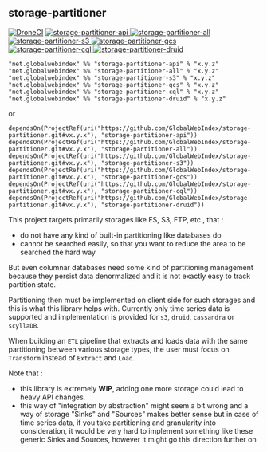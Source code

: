 ## storage-partitioner

[![DroneCI](https://drone.globalwebindex.net/api/badges/GlobalWebIndex/storage-partitioner/status.svg)](https://drone.globalwebindex.net/GlobalWebIndex/storage-partitioner)
[![storage-partitioner-api](https://api.bintray.com/packages/l15k4/GlobalWebIndex/storage-partitioner-api/images/download.svg) ](https://bintray.com/l15k4/GlobalWebIndex/storage-partitioner-api/_latestVersion)
[![storage-partitioner-all](https://api.bintray.com/packages/l15k4/GlobalWebIndex/storage-partitioner-all/images/download.svg) ](https://bintray.com/l15k4/GlobalWebIndex/storage-partitioner-all/_latestVersion)
[![storage-partitioner-s3](https://api.bintray.com/packages/l15k4/GlobalWebIndex/storage-partitioner-s3/images/download.svg) ](https://bintray.com/l15k4/GlobalWebIndex/storage-partitioner-s3/_latestVersion)
[![storage-partitioner-gcs](https://api.bintray.com/packages/l15k4/GlobalWebIndex/storage-partitioner-gcs/images/download.svg) ](https://bintray.com/l15k4/GlobalWebIndex/storage-partitioner-gcs/_latestVersion)
[![storage-partitioner-cql](https://api.bintray.com/packages/l15k4/GlobalWebIndex/storage-partitioner-cql/images/download.svg) ](https://bintray.com/l15k4/GlobalWebIndex/storage-partitioner-cql/_latestVersion)
[![storage-partitioner-druid](https://api.bintray.com/packages/l15k4/GlobalWebIndex/storage-partitioner-druid/images/download.svg) ](https://bintray.com/l15k4/GlobalWebIndex/storage-partitioner-druid/_latestVersion)

```
"net.globalwebindex" %% "storage-partitioner-api" % "x.y.z"
"net.globalwebindex" %% "storage-partitioner-all" % "x.y.z"
"net.globalwebindex" %% "storage-partitioner-s3" % "x.y.z"
"net.globalwebindex" %% "storage-partitioner-gcs" % "x.y.z"
"net.globalwebindex" %% "storage-partitioner-cql" % "x.y.z"
"net.globalwebindex" %% "storage-partitioner-druid" % "x.y.z"
```
or
```
dependsOn(ProjectRef(uri("https://github.com/GlobalWebIndex/storage-partitioner.git#vx.y.x"), "storage-partitioner-api"))
dependsOn(ProjectRef(uri("https://github.com/GlobalWebIndex/storage-partitioner.git#vx.y.x"), "storage-partitioner-all"))
dependsOn(ProjectRef(uri("https://github.com/GlobalWebIndex/storage-partitioner.git#vx.y.x"), "storage-partitioner-s3"))
dependsOn(ProjectRef(uri("https://github.com/GlobalWebIndex/storage-partitioner.git#vx.y.x"), "storage-partitioner-gcs"))
dependsOn(ProjectRef(uri("https://github.com/GlobalWebIndex/storage-partitioner.git#vx.y.x"), "storage-partitioner-cql"))
dependsOn(ProjectRef(uri("https://github.com/GlobalWebIndex/storage-partitioner.git#vx.y.x"), "storage-partitioner-druid"))
```

This project targets primarily storages like FS, S3, FTP, etc., that :
  - do not have any kind of built-in partitioning like databases do
  - cannot be searched easily, so that you want to reduce the area to be searched the hard way

But even columnar databases need some kind of partitioning management because they persist data denormalized
and it is not exactly easy to track partition state.

Partitioning then must be implemented on client side for such storages and this is what this library helps with.
Currently only time series data is supported and implementation is provided for `s3`, `druid`, `cassandra` or `scyllaDB`.

When building an `ETL` pipeline that extracts and loads data with the same partitioning between various storage types, the user
must focus on `Transform` instead of `Extract` and `Load`.

Note that :
 - this library is extremely **WIP**, adding one more storage could lead to heavy API changes.
 - this way of "integration by abstraction" might seem a bit wrong and a way of storage "Sinks" and "Sources"
   makes better sense but in case of time series data, if you take partitioning and granularity into consideration,
   it would be very hard to implement something like these generic Sinks and Sources, however it might go this direction further on
